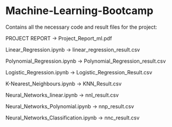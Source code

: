 # Machine-Learning-Bootcamp
Contains all the necessary code and result files for the project:

PROJECT REPORT  ->  Project_Report_ml.pdf

Linear_Regression.ipynb   ->  linear_regression_result.csv

Polynomial_Regression.ipynb   ->  Polynomial_Regression_result.csv

Logistic_Regression.ipynb   ->  Logistic_Regression_Result.csv

K-Nearest_Neighbours.ipynb   ->  KNN_Result.csv

Neural_Networks_linear.ipynb   ->  nnl_result.csv

Neural_Networks_Polynomial.ipynb   ->  nnp_result.csv

Neural_Networks_Classification.ipynb   ->  nnc_result.csv
